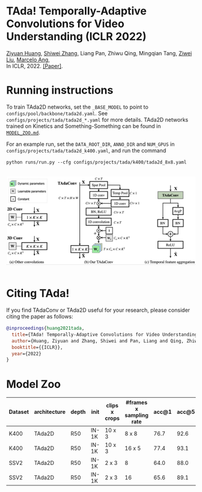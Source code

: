 # TAda! Temporally-Adaptive Convolutions for Video Understanding (ICLR 2022)
[Ziyuan Huang](https://huang-ziyuan.github.io/), [Shiwei Zhang](https://www.researchgate.net/profile/Shiwei-Zhang-14), Liang Pan, Zhiwu Qing,
Mingqian Tang, [Ziwei Liu](https://liuziwei7.github.io/), [Marcelo Ang](https://www.eng.nus.edu.sg/me/staff/ang-jr-marcelo-h/), <br/>
In ICLR, 2022. [[Paper]](https://arxiv.org/pdf/2110.06178).

# Running instructions
To train TAda2D networks, set the `_BASE_MODEL` to point to `configs/pool/backbone/tada2d.yaml`. See `configs/projects/tada/tada2d_*.yaml` for more details. 
TAda2D networks trained on Kinetics and Something-Something can be found in [`MODEL_ZOO.md`](MODEL_ZOO.md).

For an example run, set the `DATA_ROOT_DIR`, `ANNO_DIR` and `NUM_GPUS` in `configs/projects/tada/tada2d_k400.yaml`, and run the command

```
python runs/run.py --cfg configs/projects/tada/k400/tada2d_8x8.yaml
```

<br/>
<div align="center">
    <img src="TAda2D.png" width="600px" />
</div>
<br/>

# Citing TAda!
If you find TAdaConv or TAda2D useful for your research, please consider citing the paper as follows:
```BibTeX
@inproceedings{huang2021tada,
  title={TAda! Temporally-Adaptive Convolutions for Video Understanding},
  author={Huang, Ziyuan and Zhang, Shiwei and Pan, Liang and Qing, Zhiwu and Tang, Mingqian and Liu, Ziwei and Ang Jr, Marcelo H},
  booktitle={{ICLR}},
  year={2022}
}
```
# Model Zoo

| Dataset | architecture | depth | init | clips x crops | #frames x sampling rate | acc@1 | acc@5 | checkpoint | config |
| ------------ | ------------ | ------------ | ------------ | ------------ | ------------ | ------------ | ------------ | ------------ | ------------ |
| K400 | TAda2D | R50 | IN-1K | 10 x 3 | 8 x 8 | 76.7 | 92.6 | [[google drive](https://drive.google.com/file/d/1YsbTKLoDwxtStAsP5oxUMbIsw85NvY0O/view?usp=sharing)][[baidu](https://pan.baidu.com/s/1rPPZtVDlEoftkg-r_Di59w)(code:p06d)] |  configs/projects/tada/k400/tada2d_8x8.yaml |
| K400 | TAda2D | R50 | IN-1K | 10 x 3 | 16 x 5 | 77.4 | 93.1 | [[google drive](https://drive.google.com/file/d/1UQDurxakmnDxa5D2tBuTqTH60BVyW3XM/view?usp=sharing)][[baidu](https://pan.baidu.com/s/1MzFCZU1G1JR2ur9gWd3hCg)(code:6k8h)] | configs/projects/tada/k400/tada2d_16x5.yaml |
| SSV2 | TAda2D | R50 | IN-1K | 2 x 3 | 8 | 64.0 | 88.0 | [[google drive](https://drive.google.com/file/d/16y6dDf-hcMmJ2jDCV9tRla8aRJZKJXSk/view?usp=sharing)][[baidu](https://pan.baidu.com/s/1CWy35SlWMbKnYqZXESndKg)(code:dlil)] | configs/projects/tada/ssv2/tada2d_8f.yaml | 
| SSV2 | TAda2D | R50 | IN-1K | 2 x 3 | 16 | 65.6 | 89.1 | [[google drive](https://drive.google.com/file/d/1xwCxuFW6DZ0xpEsp_tFJYQRGuHPJe4uS/view?usp=sharing)][[baidu](https://pan.baidu.com/s/1GKUKyDytaKKeCBAerh-4IQ)(code:f857)] | configs/projects/tada/ssv2/tada2d_16f.yaml | 